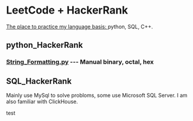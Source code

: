 # LeetCode + HackerRank
<a href="https://www.hackerrank.com/yyccmx">The place to practice my language basis: </a>python, SQL, C++.

## python_HackerRank
### [String_Formatting.py](https://github.com/yyccPhil/python_HackerRank/blob/main/String_Formatting.py) --- Manual binary, octal, hex

## SQL_HackerRank
Mainly use MySql to solve probloms, some use Microsoft SQL Server. I am also familiar with ClickHouse.

test